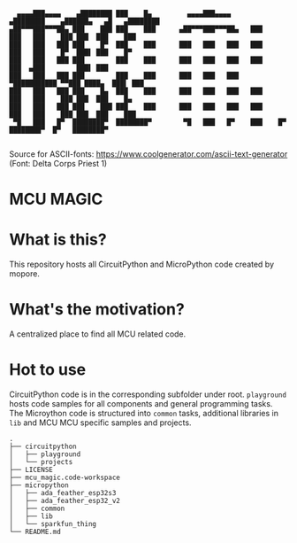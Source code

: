 ```
  ▄▄▄▄███▄▄▄▄    ▄████████ ███    █▄         ▄▄▄▄███▄▄▄▄      ▄████████    ▄██████▄   ▄█   ▄████████ 
▄██▀▀▀███▀▀▀██▄ ███    ███ ███    ███      ▄██▀▀▀███▀▀▀██▄   ███    ███   ███    ███ ███  ███    ███ 
███   ███   ███ ███    █▀  ███    ███      ███   ███   ███   ███    ███   ███    █▀  ███▌ ███    █▀  
███   ███   ███ ███        ███    ███      ███   ███   ███   ███    ███  ▄███        ███▌ ███        
███   ███   ███ ███        ███    ███      ███   ███   ███ ▀███████████ ▀▀███ ████▄  ███▌ ███        
███   ███   ███ ███    █▄  ███    ███      ███   ███   ███   ███    ███   ███    ███ ███  ███    █▄  
███   ███   ███ ███    ███ ███    ███      ███   ███   ███   ███    ███   ███    ███ ███  ███    ███ 
 ▀█   ███   █▀  ████████▀  ████████▀        ▀█   ███   █▀    ███    █▀    ████████▀  █▀   ████████▀  
                                                                                                     
```

Source for ASCII-fonts: https://www.coolgenerator.com/ascii-text-generator
(Font: Delta Corps Priest 1)

MCU MAGIC
=========

# What is this?
This repository hosts all CircuitPython and MicroPython code created by mopore.

# What's the motivation?
A centralized place to find all MCU related code.


# Hot to use
CircuitPython code is in the corresponding subfolder under root. `playground` hosts code samples for
all components and general programming tasks.
The Microython code is structured into `common` tasks, additional libraries in `lib` and MCU 
MCU specific samples and projects.

```
.
├── circuitpython
│   ├── playground
│   └── projects
├── LICENSE
├── mcu_magic.code-workspace
├── micropython
│   ├── ada_feather_esp32s3
│   ├── ada_feather_esp32_v2
│   ├── common
│   ├── lib
│   └── sparkfun_thing
└── README.md
```